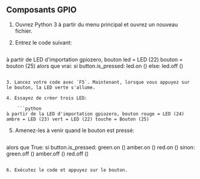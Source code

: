 ## Composants GPIO

1. Ouvrez Python 3 à partir du menu principal et ouvrez un nouveau fichier.

2. Entrez le code suivant:
    
    ```python
à partir de LED d'importation gpiozero, bouton led = LED (22) bouton = bouton (25) alors que vrai: si button.is_pressed: led.on () else: led.off ()
```

3. Lancez votre code avec `F5`. Maintenant, lorsque vous appuyez sur le bouton, la LED verte s'allume.

4. Essayez de créer trois LED:
    
    ```python
à partir de la LED d'importation gpiozero, bouton rouge = LED (24) ambre = LED (23) vert = LED (22) touche = Bouton (25)
```

5. Amenez-les à venir quand le bouton est pressé:
    
    ```python
alors que True: si button.is_pressed: green.on () amber.on () red.on () sinon: green.off () amber.off () red.off ()
```

6. Exécutez le code et appuyez sur le bouton.